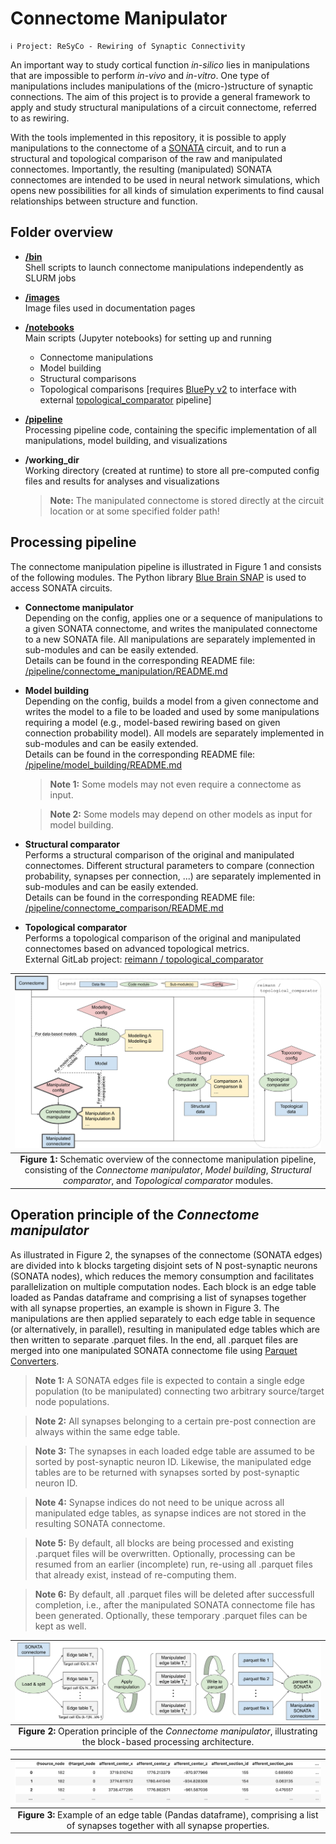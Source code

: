 # Connectome Manipulator

~~~
ℹ️ Project: ReSyCo - Rewiring of Synaptic Connectivity
~~~

An important way to study cortical function _in-silico_ lies in manipulations that are impossible to perform _in-vivo_ and _in-vitro_. One type of manipulations includes manipulations of the (micro-)structure of synaptic connections. The aim of this project is to provide a general framework to apply and study structural manipulations of a circuit connectome, referred to as rewiring.

With the tools implemented in this repository, it is possible to apply manipulations to the connectome of a [SONATA](https://github.com/AllenInstitute/sonata/blob/master/docs/SONATA_DEVELOPER_GUIDE.md) circuit, and to run a structural and topological comparison of the raw and manipulated connectomes. Importantly, the resulting (manipulated) SONATA connectomes are intended to be used in neural network simulations, which opens new possibilities for all kinds of simulation experiments to find causal relationships between structure and function.


## Folder overview

* __[/bin](examples/bin)__\
  Shell scripts to launch connectome manipulations independently as SLURM jobs
* __[/images](doc/source/images)__\
  Image files used in documentation pages
* __[/notebooks](examples/ipython_notebooks)__\
  Main scripts (Jupyter notebooks) for setting up and running
  - Connectome manipulations
  - Model building
  - Structural comparisons
  - Topological comparisons \[requires [BluePy v2](https://bbpteam.epfl.ch/documentation/projects/bluepy/latest/) to interface with external [topological_comparator](https://bbpgitlab.epfl.ch/conn/personal/reimann/topological_comparator/-/tree/newbluepy) pipeline\]
* __[/pipeline](connectome_manipulator)__\
  Processing pipeline code, containing the specific implementation of all manipulations, model building, and visualizations
* __/working_dir__\
  Working directory (created at runtime) to store all pre-computed config files and results for analyses and visualizations
  
  > __Note:__ The manipulated connectome is stored directly at the circuit location or at some specified folder path!


## Processing pipeline

The connectome manipulation pipeline is illustrated in Figure 1 and consists of the following modules. The Python library [Blue Brain SNAP](https://github.com/BlueBrain/snap) is used to access SONATA circuits.

* __Connectome manipulator__\
  Depending on the config, applies one or a sequence of manipulations to a given SONATA connectome, and writes the manipulated connectome to a new SONATA file. All manipulations are separately implemented in sub-modules and can be easily extended.\
  Details can be found in the corresponding README file: [/pipeline/connectome_manipulation/README.md](connectome_manipulator/connectome_manipulation/)

* __Model building__\
  Depending on the config, builds a model from a given connectome and writes the model to a file to be loaded and used by some manipulations requiring a model (e.g., model-based rewiring based on given connection probability model). All models are separately implemented in sub-modules and can be easily extended.\
  Details can be found in the corresponding README file: [/pipeline/model_building/README.md](connectome_manipulator/model_building/)
  
  > __Note 1:__ Some models may not even require a connectome as input.
  
  > __Note 2:__ Some models may depend on other models as input for model building.

* __Structural comparator__\
  Performs a structural comparison of the original and manipulated connectomes. Different structural parameters to compare (connection probability, synapses per connection, ...) are separately implemented in sub-modules and can be easily extended.\
  Details can be found in the corresponding README file: [/pipeline/connectome_comparison/README.md](connectome_manipulator/connectome_comparison/)

* __Topological comparator__\
  Performs a topological comparison of the original and manipulated connectomes based on advanced topological metrics.\
  External GitLab project: [reimann / topological_comparator](https://bbpgitlab.epfl.ch/conn/personal/reimann/topological_comparator/-/tree/newbluepy)

| ![Schematic overview](doc/source/images/schematic_overview.png "Schematic overview of the connectome manipulation pipeline, consisting of the 'Connectome manipulator', 'Model building', 'Structural comparator', and 'Topological comparator' modules.") |
| :-: |
| __Figure 1:__ Schematic overview of the connectome manipulation pipeline, consisting of the _Connectome manipulator_, _Model building_, _Structural comparator_, and _Topological comparator_ modules. |


## Operation principle of the _Connectome manipulator_

As illustrated in Figure 2, the synapses of the connectome (SONATA edges) are divided into k blocks targeting disjoint sets of N post-synaptic neurons (SONATA nodes), which reduces the memory consumption and facilitates parallelization on multiple computation nodes. Each block is an edge table loaded as Pandas dataframe and comprising a list of synapses together with all synapse properties, an example is shown in Figure 3. The manipulations are then applied separately to each edge table in sequence (or alternatively, in parallel), resulting in manipulated edge tables which are then written to separate .parquet files. In the end, all .parquet files are merged into one manipulated SONATA connectome file using [Parquet Converters](https://bbpgitlab.epfl.ch/hpc/circuit-building/parquet-converters).

> __Note 1:__ A SONATA edges file is expected to contain a single edge population (to be manipulated) connecting two arbitrary source/target node populations.

> __Note 2:__ All synapses belonging to a certain pre-post connection are always within the same edge table.

> __Note 3:__ The synapses in each loaded edge table are assumed to be sorted by post-synaptic neuron ID. Likewise, the manipulated edge tables are to be returned with synapses sorted by post-synaptic neuron ID.

> __Note 4:__ Synapse indices do not need to be unique across all manipulated edge tables, as synapse indices are not stored in the resulting SONATA connectome.

> __Note 5:__ By default, all blocks are being processed and existing .parquet files will be overwritten. Optionally, processing can be resumed from an earlier (incomplete) run, re-using all .parquet files that already exist, instead of re-computing them.

> __Note 6:__ By default, all .parquet files will be deleted after successfull completion, i.e., after the manipulated SONATA connectome file has been generated. Optionally, these temporary .parquet files can be kept as well.

| ![Operation principle](doc/source/images/operation_principle.png "Operation principle of the 'Connectome manipulator', illustrating the block-based processing architecture.") |
| :-: |
| __Figure 2:__ Operation principle of the _Connectome manipulator_, illustrating the block-based processing architecture. |

| ![Edge table](doc/source/images/edge_table.png "Example of an edge table (Pandas dataframe) comprising all synapse properties.") |
| :-: |
| __Figure 3:__ Example of an edge table (Pandas dataframe), comprising a list of synapses together with all synapse properties. |
